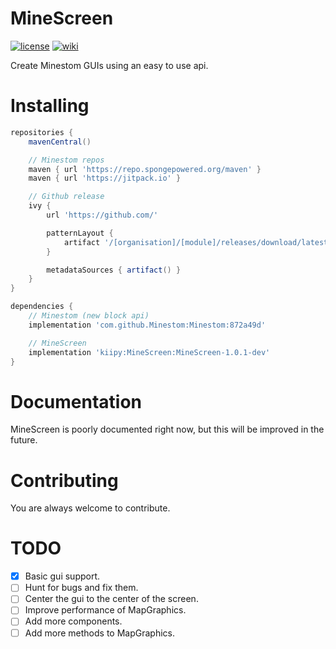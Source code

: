 # MineScreen

[![license](https://img.shields.io/github/license/kiipy/MineScreen?style=for-the-badge&color=dd7744)](./LICENSE)
[![wiki](https://img.shields.io/badge/documentation-wiki-x?style=for-the-badge&color=cc7788)](https://github.com/kiipy/MineScreen/wiki)

Create Minestom GUIs using an easy to use api.

# Installing
```groovy
repositories {
    mavenCentral()

    // Minestom repos
    maven { url 'https://repo.spongepowered.org/maven' }
    maven { url 'https://jitpack.io' }

    // Github release
    ivy {
        url 'https://github.com/'

        patternLayout {
            artifact '/[organisation]/[module]/releases/download/latest/[revision].jar'
        }

        metadataSources { artifact() }
    }
}

dependencies {
    // Minestom (new block api)
    implementation 'com.github.Minestom:Minestom:872a49d'

    // MineScreen
    implementation 'kiipy:MineScreen:MineScreen-1.0.1-dev'
}
```

# Documentation
MineScreen is poorly documented right now, but this will be improved in the future.

# Contributing
You are always welcome to contribute.

# TODO
- [x] Basic gui support.
- [ ] Hunt for bugs and fix them.
- [ ] Center the gui to the center of the screen.
- [ ] Improve performance of MapGraphics. 
- [ ] Add more components.
- [ ] Add more methods to MapGraphics.
